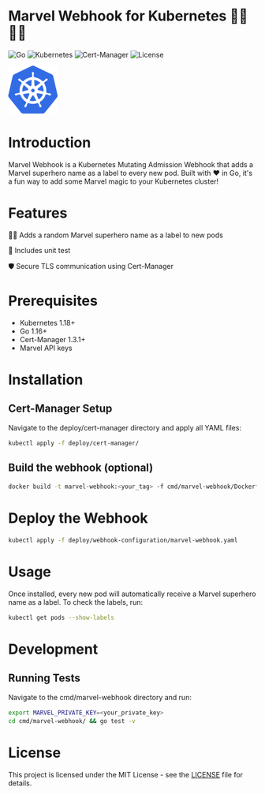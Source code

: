 # Marvel Webhook for Kubernetes 🦸‍♂️🦸‍♀️
![Go](https://img.shields.io/badge/Go-1.20.4-blue)
![Kubernetes](https://img.shields.io/badge/Kubernetes-1.27.4-blue)
![Cert-Manager](https://img.shields.io/badge/Cert--Manager-1.13.1-green)
![License](https://img.shields.io/badge/License-MIT-purple)

<img src="https://github.com/kubernetes/kubernetes/raw/master/logo/logo.png" width="100">

# Introduction
Marvel Webhook is a Kubernetes Mutating Admission Webhook that adds a Marvel superhero name as a label to every new pod. Built with ❤️ in Go, it's a fun way to add some Marvel magic to your Kubernetes cluster!

# Features
🦸‍♂️ Adds a random Marvel superhero name as a label to new pods

🧪 Includes unit test

🛡️ Secure TLS communication using Cert-Manager

# Prerequisites
- Kubernetes 1.18+
- Go 1.16+
- Cert-Manager 1.3.1+
- Marvel API keys

# Installation
## Cert-Manager Setup
Navigate to the deploy/cert-manager directory and apply all YAML files:

```bash
kubectl apply -f deploy/cert-manager/
```

## Build the webhook (optional)
```bash
docker build -t marvel-webhook:<your_tag> -f cmd/marvel-webhook/Dockerfile .
```

# Deploy the Webhook
```bash
kubectl apply -f deploy/webhook-configuration/marvel-webhook.yaml
```

# Usage
Once installed, every new pod will automatically receive a Marvel superhero name as a label. To check the labels, run:

```bash
kubectl get pods --show-labels
```

# Development

## Running Tests
Navigate to the cmd/marvel-webhook directory and run:

```bash
export MARVEL_PRIVATE_KEY=<your_private_key>
cd cmd/marvel-webhook/ && go test -v
```

# License
This project is licensed under the MIT License - see the [LICENSE](LICENSE) file for details.

